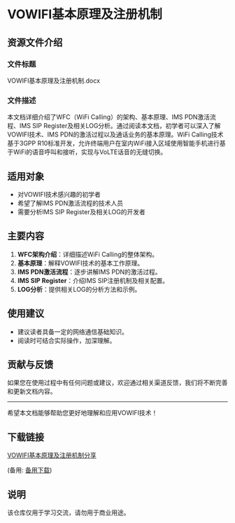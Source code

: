 # VOWIFI基本原理及注册机制

## 资源文件介绍

### 文件标题
VOWIFI基本原理及注册机制.docx

### 文件描述
本文档详细介绍了WFC（WiFi Calling）的架构、基本原理、IMS PDN激活流程、IMS SIP Register及相关LOG分析。通过阅读本文档，初学者可以深入了解VOWIFI技术、IMS PDN的激活过程以及通话业务的基本原理。WiFi Calling技术基于3GPP R10标准开发，允许终端用户在室内WiFi接入区域使用智能手机进行基于WiFi的语音呼叫和接听，实现与VoLTE话音的无缝切换。

## 适用对象
- 对VOWIFI技术感兴趣的初学者
- 希望了解IMS PDN激活流程的技术人员
- 需要分析IMS SIP Register及相关LOG的开发者

## 主要内容
1. **WFC架构介绍**：详细描述WiFi Calling的整体架构。
2. **基本原理**：解释VOWIFI技术的基本工作原理。
3. **IMS PDN激活流程**：逐步讲解IMS PDN的激活过程。
4. **IMS SIP Register**：介绍IMS SIP注册机制及相关配置。
5. **LOG分析**：提供相关LOG的分析方法和示例。

## 使用建议
- 建议读者具备一定的网络通信基础知识。
- 阅读时可结合实际操作，加深理解。

## 贡献与反馈
如果您在使用过程中有任何问题或建议，欢迎通过相关渠道反馈，我们将不断完善和更新文档内容。

---

希望本文档能够帮助您更好地理解和应用VOWIFI技术！

## 下载链接
[VOWIFI基本原理及注册机制分享](https://pan.quark.cn/s/9ba729888b83) 

(备用: [备用下载](https://pan.baidu.com/s/1ZXXvLe59KNx-4Kn8Xe2jqQ?pwd=1234))

## 说明

该仓库仅用于学习交流，请勿用于商业用途。
